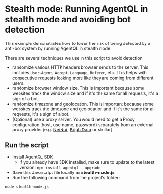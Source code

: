 # Stealth mode: Running AgentQL in stealth mode and avoiding bot detection

This example demonstrates how to lower the risk of being detected by a anti-bot system by running AgentQL in stealth mode.

There are several techniques we use in this script to avoid detection:

- randomize various HTTP headers browser sends to the server. This includes `User-Agent`, `Accept-Language`, `Referer`, etc. This helps with consecutive requests looking more like they are coming from different users.
- randomize browser window size. This is important because some websites track the window size and if it's the same for all requests, it's a sign of a bot.
- randomize timezone and geolocation. This is important because some websites track the timezone and geolocation and if it's the same for all requests, it's a sign of a bot.
- (Optional) use a proxy server. You would need to get a Proxy configuration (host, username, password) separately from an external proxy provider (e.g. [NetNut](https://netnut.io), [BrightData](https://brightdata.com/) or similar)

## Run the script

- [Install AgentQL SDK](https://docs.agentql.com/javascript-sdk/installation)
  - If you already have SDK installed, make sure to update to the latest version: `npm install agentql --upgrade`
- Save this Javascript file locally as **stealth-mode.js**
- Run the following command from the project's folder:

```bash
node stealth-mode.js
```
